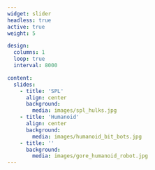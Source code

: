 ```yaml
---
widget: slider
headless: true
active: true
weight: 5 

design:
  columns: 1
  loop: true
  interval: 8000

content:
  slides:
    - title: 'SPL'
      align: center
      background:
        media: images/spl_hulks.jpg
    - title: 'Humanoid'
      align: center
      background:
        media: images/humanoid_bit_bots.jpg
    - title: ''
      background:
        media: images/gore_humanoid_robot.jpg
---
```

